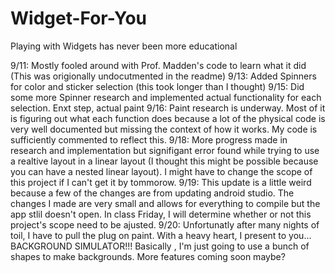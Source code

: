 # Widget-For-You
Playing with Widgets has never been more educational

9/11: Mostly fooled around with Prof. Madden's code to learn what it did (This was origionally undocutmented in the readme)
9/13: Added Spinners for color and sticker selection (this took longer than I thought)
9/15: Did some more Spinner research and implemented actual functionality for each selection. Enxt step, actual paint
9/16: Paint research is underway. Most of it is figuring out what each function does because a lot of the physical code is very well documented but missing the context of how it works. My code is sufficiently commented to reflect this.
9/18: More progress made in research and implementation but signifigant error found while trying to use a realtive layout in a linear layout (I thought this might be possible because you can have a nested linear layout). I might have to change the scope of this project if I can't get it by tommorow. 
9/19: This update is a little weird because a few of the changes are from updating android studio. The changes I made are very small and allows for everything to compile but the app stlil doesn't open. In class Friday, I will determine whether or not this project's scope need to be ajusted.
9/20: Unfortunatly after many nights of toil, I have to pull the plug on paint. With a heavy heart, I present to you... BACKGROUND SIMULATOR!!! Basically , I'm just going to use a bunch of shapes to make backgrounds. More features coming soon maybe?
